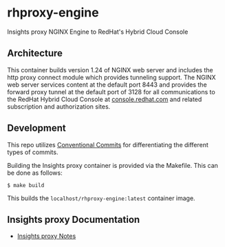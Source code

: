 # rhproxy-engine
Insights proxy NGINX Engine to RedHat's Hybrid Cloud Console


## Architecture

This container builds version 1.24 of NGINX web server and includes the http proxy connect module which provides tunneling support. The NGINX web server services content at the default port 8443 and provides the forward proxy tunnel at the default port of 3128 for all communications to the RedHat Hybrid Cloud Console at [console.redhat.com](console.redhat.com) and related subscription and authorization sites.

## Development

This repo utilizes [Conventional Commits](https://www.conventionalcommits.org/en/v1.0.0/) for differentiating the different types of commits.

Building the Insights proxy container is provided via the Makefile. This can be done as follows:

```
$ make build
```

This builds the `localhost/rhproxy-engine:latest` container image.

## Insights proxy Documentation

- [Insights proxy Notes](doc/notes.md)

